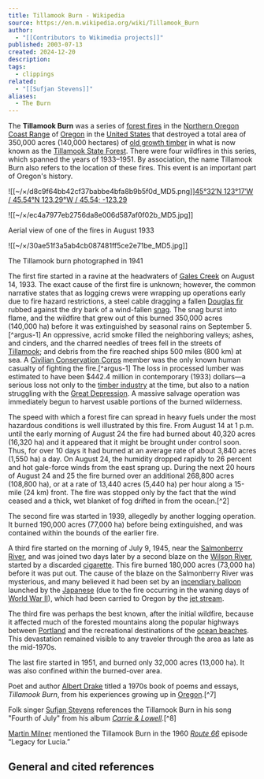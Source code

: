 ```yaml
---
title: Tillamook Burn - Wikipedia
source: https://en.m.wikipedia.org/wiki/Tillamook_Burn
author:
  - "[[Contributors to Wikimedia projects]]"
published: 2003-07-13
created: 2024-12-20
description: 
tags:
  - clippings
related:
  - "[[Sufjan Stevens]]"
aliases:
  - The Burn
---
```

The **Tillamook Burn** was a series of [forest fires](https://en.m.wikipedia.org/wiki/Forest_fire "Forest fire") in the [Northern Oregon Coast Range](https://en.m.wikipedia.org/wiki/Northern_Oregon_Coast_Range "Northern Oregon Coast Range") of [Oregon](https://en.m.wikipedia.org/wiki/Oregon "Oregon") in the [United States](https://en.m.wikipedia.org/wiki/United_States "United States") that destroyed a total area of 350,000 acres (140,000 hectares) of [old growth timber](https://en.m.wikipedia.org/wiki/Old_growth_forest "Old growth forest") in what is now known as the [Tillamook State Forest](https://en.m.wikipedia.org/wiki/Tillamook_State_Forest "Tillamook State Forest"). There were four wildfires in this series, which spanned the years of 1933–1951. By association, the name Tillamook Burn also refers to the location of these fires. This event is an important part of Oregon's history.

![[~/×/d8c9f64bb42cf37babbe4bfa8b9b5f0d_MD5.png]][45°32′N 123°17′W﻿ / ﻿45.54°N 123.29°W﻿ / 45.54; -123.29](https://geohack.toolforge.org/geohack.php?pagename=Tillamook_Burn&params=45.54_N_123.29_W_type:event_region:US-OR_dim:20km)

![[~/×/ec4a7977eb2756da8e006d587af0f02b_MD5.jpg]]

Aerial view of one of the fires in August 1933

![[~/×/30ae51f3a5ab4cb087481ff5ce2e71be_MD5.jpg]]

The Tillamook burn photographed in 1941

The first fire started in a ravine at the headwaters of [Gales Creek](https://en.m.wikipedia.org/wiki/Gales_Creek_\(Oregon\) "Gales Creek (Oregon)") on August 14, 1933. The exact cause of the first fire is unknown; however, the common narrative states that as logging crews were wrapping up operations early due to fire hazard restrictions, a steel cable dragging a fallen [Douglas fir](https://en.m.wikipedia.org/wiki/Douglas_fir "Douglas fir") rubbed against the dry bark of a wind-fallen [snag](https://en.m.wikipedia.org/wiki/Snag_\(ecology\) "Snag (ecology)"). The snag burst into flame, and the wildfire that grew out of this burned 350,000 acres (140,000 ha) before it was extinguished by seasonal rains on September 5.[^argus-1] An oppressive, acrid smoke filled the neighboring valleys; ashes, and cinders, and the charred needles of trees fell in the streets of [Tillamook](https://en.m.wikipedia.org/wiki/Tillamook,_Oregon "Tillamook, Oregon"); and debris from the fire reached ships 500 miles (800 km) at sea. A [Civilian Conservation Corps](https://en.m.wikipedia.org/wiki/Civilian_Conservation_Corps "Civilian Conservation Corps") member was the only known human casualty of fighting the fire.[^argus-1] The loss in processed lumber was estimated to have been $442.4 million in contemporary (1933) dollars—a serious loss not only to the [timber industry](https://en.m.wikipedia.org/wiki/Timber_industry "Timber industry") at the time, but also to a nation struggling with the [Great Depression](https://en.m.wikipedia.org/wiki/Great_Depression "Great Depression"). A massive salvage operation was immediately begun to harvest usable portions of the burned wilderness.

The speed with which a forest fire can spread in heavy fuels under the most hazardous conditions is well illustrated by this fire. From August 14 at 1 p.m. until the early morning of August 24 the fire had burned about 40,320 acres (16,320 ha) and it appeared that it might be brought under control soon. Thus, for over 10 days it had burned at an average rate of about 3,840 acres (1,550 ha) a day. On August 24, the humidity dropped rapidly to 26 percent and hot gale-force winds from the east sprang up. During the next 20 hours of August 24 and 25 the fire burned over an additional 268,800 acres (108,800 ha), or at a rate of 13,440 acres (5,440 ha) per hour along a 15-mile (24 km) front. The fire was stopped only by the fact that the wind ceased and a thick, wet blanket of fog drifted in from the ocean.[^2]

The second fire was started in 1939, allegedly by another logging operation. It burned 190,000 acres (77,000 ha) before being extinguished, and was contained within the bounds of the earlier fire.

A third fire started on the morning of July 9, 1945, near the [Salmonberry River](https://en.m.wikipedia.org/wiki/Salmonberry_River "Salmonberry River"), and was joined two days later by a second blaze on the [Wilson River](https://en.m.wikipedia.org/wiki/Wilson_River_\(Oregon\) "Wilson River (Oregon)"), started by a discarded [cigarette](https://en.m.wikipedia.org/wiki/Cigarette "Cigarette"). This fire burned 180,000 acres (73,000 ha) before it was put out. The cause of the blaze on the Salmonberry River was mysterious, and many believed it had been set by an [incendiary balloon](https://en.m.wikipedia.org/wiki/Incendiary_balloon "Incendiary balloon") launched by the [Japanese](https://en.m.wikipedia.org/wiki/Japan "Japan") (due to the fire occurring in the waning days of [World War II](https://en.m.wikipedia.org/wiki/World_War_II "World War II")), which had been carried to Oregon by the [jet stream](https://en.m.wikipedia.org/wiki/Jet_stream "Jet stream").

The third fire was perhaps the best known, after the initial wildfire, because it affected much of the forested mountains along the popular highways between [Portland](https://en.m.wikipedia.org/wiki/Portland,_Oregon "Portland, Oregon") and the recreational destinations of the [ocean beaches](https://en.m.wikipedia.org/wiki/Oregon_Coast "Oregon Coast"). This devastation remained visible to any traveler through the area as late as the mid-1970s.

The last fire started in 1951, and burned only 32,000 acres (13,000 ha). It was also confined within the burned-over area.

Poet and author [Albert Drake](https://en.m.wikipedia.org/w/index.php?title=Albert_Drake&action=edit&redlink=1 "Albert Drake (page does not exist)") titled a 1970s book of poems and essays, *Tillamook Burn*, from his experiences growing up in [Oregon](https://en.m.wikipedia.org/wiki/Oregon "Oregon").[^7]

Folk singer [Sufjan Stevens](https://en.m.wikipedia.org/wiki/Sufjan_Stevens "Sufjan Stevens") references the Tillamook Burn in his song "Fourth of July" from his album *[Carrie & Lowell](https://en.m.wikipedia.org/wiki/Carrie_%26_Lowell "Carrie & Lowell")*.[^8]

[Martin Milner](https://en.m.wikipedia.org/wiki/Martin_Milner "Martin Milner") mentioned the Tillamook Burn in the 1960 *[Route 66](https://en.m.wikipedia.org/wiki/Route_66_\(TV_series\) "Route 66 (TV series)")* episode “Legacy for Lucia.”

## General and cited references